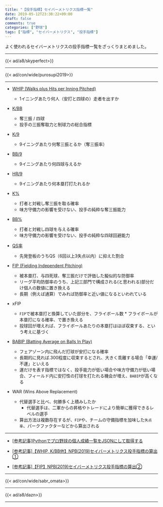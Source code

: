 ```yaml
---
title: "【投手指標】セイバーメトリクス指標一覧"
date: 2019-05-12T23:38:22+09:00
draft: false
comments: true
categories: ["野球"]
tags: ["指標", "セイバーメトリクス", "投手指標"]
---
```


よく使われるセイバーメトリクスの投手指標一覧をざっくりまとめました。

<!--more-->

---

{{< ad/a8/skyperfect>}}

---

{{< ad/con/wide/purosupi2019>}}

---

- [WHIP (Walks plus Hits per Inning Pitched)](https://www.ted027.com/post/sabr-pitch-whip#whip)
  - 1イニングあたり何人（安打と四球の）走者を出すか

- [K/BB](https://www.ted027.com/post/sabr-pitch-whip#k-bb)
  - 奪三振 / 四球
  - 投手の三振奪取力と制球力の総合指標

- [K/9](https://www.ted027.com/post/sabr-pitch-whip#k-9)
  - 9イニングあたり何奪三振とるか（奪三振率）

- [BB/9](https://www.ted027.com/post/sabr-pitch-whip#bb-9)
  - 9イニングあたり何四球与えるか

- [HR/9](https://www.ted027.com/post/sabr-pitch-whip#hr-9)
  - 9イニングあたり何本塁打打たれるか

- [K%](https://www.ted027.com/post/sabr-pitch-whip#k)
  - 打者と対戦し奪三振を取る確率
  - 味方守備力の影響を受けない、投手の純粋な奪三振能力

- [BB%](https://www.ted027.com/post/sabr-pitch-whip#bb)
  - 打者と対戦し四球を与える確率
  - 味方守備力の影響を受けない、投手の純粋な四球回避能力

- [QS率](https://www.ted027.com/post/sabr-pitch-whip#qs率)
  - 先発登板のうちQS（6回以上3失点以内）に抑えた割合

- [FIP (Fielding Independent Pitching)](https://www.ted027.com/post/sabr-pitch-fip#fip-fielding-independent-pitching)
  - 被本塁打、与四死球、奪三振だけで評価した擬似的な防御率
  - リーグ平均防御率のうち、上記三部門で構成される(と思われる)部分だけ個人の数値に置き換える
  - 長期（例えば通算）でみれば防御率と近い値になるといわれている

- xFIP
  - `FIP`で被本塁打と換算していた部分を、フライボール数 * フライボールが本塁打になる確率、で置き換える
  - 投球回が増えれば、フライボールあたりの本塁打はほぼ収束する、という考えに基づく

- [BABIP (Batting Average on Balls In Play)](https://www.ted027.com/post/sabr-babip#babip-batting-average-on-balls-in-play)
  - フェアゾーン内に飛んだ打球が安打になる確率
  - 長期的に見れば.300程度に収束するとされ、大きく乖離する場合「幸運/不運」といえる
  - 運だけを表す指標ではなく、投手能力が低い場合や味方守備力が低い場合、フィールド内に安打性の打球を打たれる機会が増え、`BABIP`が高くなる

- WAR (Wins Above Replacement)
  - 代替選手と比べ、何勝多く上積みしたか
    - 代替選手は、二軍からの昇格やトレードにより簡単に獲得できるレベルの選手
  - 算出方法は複数存在するが、`FIP`や、チームの守備指標を加味した`失点率`、パークファクターなどから算出される

---

- [[参考記事]Pythonでプロ野球の個人成績一覧をJSONにして取得する](https://www.ted027.com/post/python-personal-records)

- [[参考記事]【WHIP, K/BB他】NPB(2019)セイバーメトリクス投手指標の算出①](https://www.ted027.com/post/sabr-pitch-whip)

- [[参考記事]【FIP】NPB(2019)セイバーメトリクス投手指標の算出②](https://www.ted027.com/post/sabr-pitch-fip)

---

{{< ad/con/wide/sabr_omata>}}

---

{{< ad/a8/dazn>}}

---
